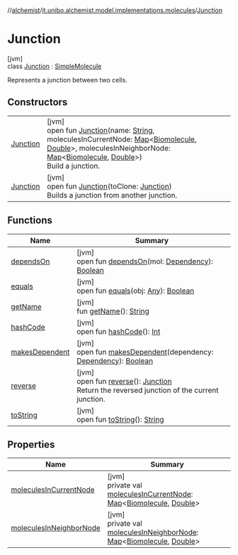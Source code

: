 //[alchemist](../../../index.md)/[it.unibo.alchemist.model.implementations.molecules](../index.md)/[Junction](index.md)

# Junction

[jvm]\
class [Junction](index.md) : [SimpleMolecule](../-simple-molecule/index.md)

Represents a junction between two cells.

## Constructors

| | |
|---|---|
| [Junction](-junction.md) | [jvm]<br>open fun [Junction](-junction.md)(name: [String](https://docs.oracle.com/javase/8/docs/api/java/lang/String.html), moleculesInCurrentNode: [Map](https://docs.oracle.com/javase/8/docs/api/java/util/Map.html)<[Biomolecule](../-biomolecule/index.md), [Double](https://docs.oracle.com/javase/8/docs/api/java/lang/Double.html)>, moleculesInNeighborNode: [Map](https://docs.oracle.com/javase/8/docs/api/java/util/Map.html)<[Biomolecule](../-biomolecule/index.md), [Double](https://docs.oracle.com/javase/8/docs/api/java/lang/Double.html)>)<br>Build a junction. |
| [Junction](-junction.md) | [jvm]<br>open fun [Junction](-junction.md)(toClone: [Junction](index.md))<br>Builds a junction from another junction. |

## Functions

| Name | Summary |
|---|---|
| [dependsOn](depends-on.md) | [jvm]<br>open fun [dependsOn](depends-on.md)(mol: [Dependency](../../it.unibo.alchemist.model.interfaces/-dependency/index.md)): [Boolean](https://kotlinlang.org/api/latest/jvm/stdlib/kotlin/-boolean/index.html) |
| [equals](../-simple-molecule/equals.md) | [jvm]<br>open fun [equals](../-simple-molecule/equals.md)(obj: [Any](https://kotlinlang.org/api/latest/jvm/stdlib/kotlin/-any/index.html)): [Boolean](https://kotlinlang.org/api/latest/jvm/stdlib/kotlin/-boolean/index.html) |
| [getName](../-simple-molecule/get-name.md) | [jvm]<br>fun [getName](../-simple-molecule/get-name.md)(): [String](https://docs.oracle.com/javase/8/docs/api/java/lang/String.html) |
| [hashCode](../-simple-molecule/hash-code.md) | [jvm]<br>open fun [hashCode](../-simple-molecule/hash-code.md)(): [Int](https://kotlinlang.org/api/latest/jvm/stdlib/kotlin/-int/index.html) |
| [makesDependent](../../it.unibo.alchemist.model.interfaces/-dependency/makes-dependent.md) | [jvm]<br>open fun [makesDependent](../../it.unibo.alchemist.model.interfaces/-dependency/makes-dependent.md)(dependency: [Dependency](../../it.unibo.alchemist.model.interfaces/-dependency/index.md)): [Boolean](https://kotlinlang.org/api/latest/jvm/stdlib/kotlin/-boolean/index.html) |
| [reverse](reverse.md) | [jvm]<br>open fun [reverse](reverse.md)(): [Junction](index.md)<br>Return the reversed junction of the current junction. |
| [toString](../-simple-molecule/to-string.md) | [jvm]<br>open fun [toString](../-simple-molecule/to-string.md)(): [String](https://docs.oracle.com/javase/8/docs/api/java/lang/String.html) |

## Properties

| Name | Summary |
|---|---|
| [moleculesInCurrentNode](molecules-in-current-node.md) | [jvm]<br>private val [moleculesInCurrentNode](molecules-in-current-node.md): [Map](https://docs.oracle.com/javase/8/docs/api/java/util/Map.html)<[Biomolecule](../-biomolecule/index.md), [Double](https://docs.oracle.com/javase/8/docs/api/java/lang/Double.html)> |
| [moleculesInNeighborNode](molecules-in-neighbor-node.md) | [jvm]<br>private val [moleculesInNeighborNode](molecules-in-neighbor-node.md): [Map](https://docs.oracle.com/javase/8/docs/api/java/util/Map.html)<[Biomolecule](../-biomolecule/index.md), [Double](https://docs.oracle.com/javase/8/docs/api/java/lang/Double.html)> |
